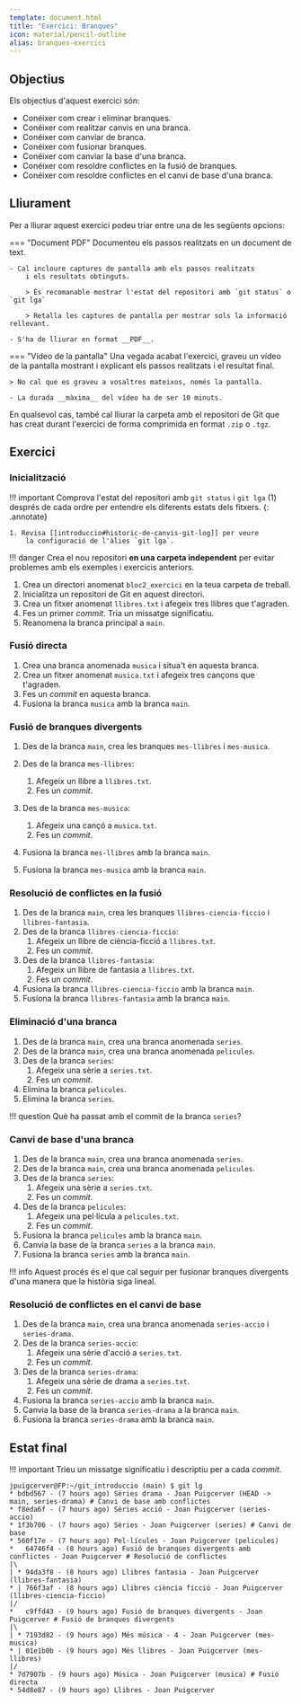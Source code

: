 ```yaml
---
template: document.html
title: "Exercici: Branques"
icon: material/pencil-outline
alias: branques-exercici
---
```


## Objectius
Els objectius d'aquest exercici són:

- Conéixer com crear i eliminar branques.
- Conéixer com realitzar canvis en una branca.
- Conéixer com canviar de branca.
- Conéixer com fusionar branques.
- Conéixer com canviar la base d'una branca.
- Conéixer com resoldre conflictes en la fusió de branques.
- Conéixer com resoldre conflictes en el canvi de base d'una branca.


## Lliurament
Per a lliurar aquest exercici podeu triar entre una de les següents opcions:

=== "Document PDF"
    Documenteu els passos realitzats en un document de text.

    - Cal incloure captures de pantalla amb els passos realitzats
        i els resultats obtinguts.

        > És recomanable mostrar l'estat del repositori amb `git status` o `git lga`

        > Retalla les captures de pantalla per mostrar sols la informació rellevant.
    
    - S'ha de lliurar en format __PDF__.

=== "Vídeo de la pantalla"
    Una vegada acabat l'exercici, graveu un vídeo de la pantalla
    mostrant i explicant els passos realitzats i el resultat final.

    > No cal que es graveu a vosaltres mateixos, només la pantalla.

    - La durada __màxima__ del vídeo ha de ser 10 minuts.

En qualsevol cas, també cal lliurar la carpeta amb el repositori de Git
que has creat durant l'exercici de forma comprimida en format `.zip` o `.tgz`.


## Exercici

### Inicialització
!!! important
    Comprova l'estat del repositori amb `git status` i `git lga` (1) després de cada ordre
    per entendre els diferents estats dels fitxers.
    {: .annotate}

    1. Revisa [[introduccio#historic-de-canvis-git-log]] per veure
        la configuració de l'àlies `git lga`.

!!! danger
    Crea el nou repositori __en una carpeta independent__ per evitar
    problemes amb els exemples i exercicis anteriors.


1. Crea un directori anomenat `bloc2_exercici` en la teua carpeta de treball.
1. Inicialitza un repositori de Git en aquest directori.
1. Crea un fitxer anomenat `llibres.txt` i afegeix tres llibres que t'agraden.
1. Fes un primer _commit_. Tria un missatge significatiu.
1. Reanomena la branca principal a `main`.


### Fusió directa
1. Crea una branca anomenada `musica` i situa't en aquesta branca.
1. Crea un fitxer anomenat `musica.txt` i afegeix tres cançons que t'agraden.
1. Fes un _commit_ en aquesta branca.
1. Fusiona la branca `musica` amb la branca `main`.


### Fusió de branques divergents
1. Des de la branca `main`, crea les branques `mes-llibres` i `mes-musica`.
1. Des de la branca `mes-llibres`:
    1. Afegeix un llibre a `llibres.txt`.
    1. Fes un _commit_.
1. Des de la branca `mes-musica`:
    1. Afegeix una cançó a `musica.txt`.
    1. Fes un _commit_.

1. Fusiona la branca `mes-llibres` amb la branca `main`.
1. Fusiona la branca `mes-musica` amb la branca `main`.


### Resolució de conflictes en la fusió
1. Des de la branca `main`, crea les branques `llibres-ciencia-ficcio` i `llibres-fantasia`.
1. Des de la branca `llibres-ciencia-ficcio`:
    1. Afegeix un llibre de ciència-ficció a `llibres.txt`.
    1. Fes un _commit_.
1. Des de la branca `llibres-fantasia`:
    1. Afegeix un llibre de fantasia a `llibres.txt`.
    1. Fes un _commit_.
1. Fusiona la branca `llibres-ciencia-ficcio` amb la branca `main`.
1. Fusiona la branca `llibres-fantasia` amb la branca `main`.


### Eliminació d'una branca
1. Des de la branca `main`, crea una branca anomenada `series`.
1. Des de la branca `main`, crea una branca anomenada `pelicules`.
1. Des de la branca `series`:
    1. Afegeix una sèrie a `series.txt`.
    1. Fes un _commit_.
1. Elimina la branca `pelicules`.
1. Elimina la branca `series`.

!!! question
    Què ha passat amb el commit de la branca `series`?


### Canvi de base d'una branca
1. Des de la branca `main`, crea una branca anomenada `series`.
1. Des de la branca `main`, crea una branca anomenada `pelicules`.
1. Des de la branca `series`:
    1. Afegeix una sèrie a `series.txt`.
    1. Fes un _commit_.
1. Des de la branca `pelicules`:
    1. Afegeix una pel·lícula a `pelicules.txt`.
    1. Fes un _commit_.
1. Fusiona la branca `pelicules` amb la branca `main`.
1. Canvia la base de la branca `series` a la branca `main`.
1. Fusiona la branca `series` amb la branca `main`.

!!! info
    Aquest procés és el que cal seguir per fusionar branques divergents
    d'una manera que la història siga lineal.


### Resolució de conflictes en el canvi de base
1. Des de la branca `main`, crea una branca anomenada `series-accio` i `series-drama`.
1. Des de la branca `series-accio`:
    1. Afegeix una sèrie d'acció a `series.txt`.
    1. Fes un _commit_.
1. Des de la branca `series-drama`:
    1. Afegeix una sèrie de drama a `series.txt`.
    1. Fes un _commit_.
1. Fusiona la branca `series-accio` amb la branca `main`.
1. Canvia la base de la branca `series-drama` a la branca `main`.
1. Fusiona la branca `series-drama` amb la branca `main`.

## Estat final
!!! important
    Trieu un missatge significatiu i descriptiu per a cada _commit_.

```shellconsole
jpuigcerver@FP:~/git_introduccio (main) $ git lg
* bdbd567 - (7 hours ago) Sèries drama - Joan Puigcerver (HEAD -> main, series-drama) # Canvi de base amb conflictes
* f8eda6f - (7 hours ago) Sèries acció - Joan Puigcerver (series-accio)
* 1f3b706 - (7 hours ago) Sèries - Joan Puigcerver (series) # Canvi de base
* 560f17e - (7 hours ago) Pel·lícules - Joan Puigcerver (pelicules)
*   64746f4 - (8 hours ago) Fusió de branques divergents amb conflictes - Joan Puigcerver # Resolució de conflictes
|\  
| * 94da3f8 - (8 hours ago) Llibres fantasia - Joan Puigcerver (llibres-fantasia)
* | 766f3af - (8 hours ago) Llibres ciència ficció - Joan Puigcerver (llibres-ciencia-ficcio)
|/  
*   c9ffd43 - (9 hours ago) Fusió de branques divergents - Joan Puigcerver # Fusió de branques divergents
|\  
| * 7193d82 - (9 hours ago) Més música - 4 - Joan Puigcerver (mes-musica)
* | 01e1b0b - (9 hours ago) Més llibres - Joan Puigcerver (mes-llibres)
|/  
* 7d7907b - (9 hours ago) Música - Joan Puigcerver (musica) # Fusió directa
* 54d8e87 - (9 hours ago) Llibres - Joan Puigcerver

```
